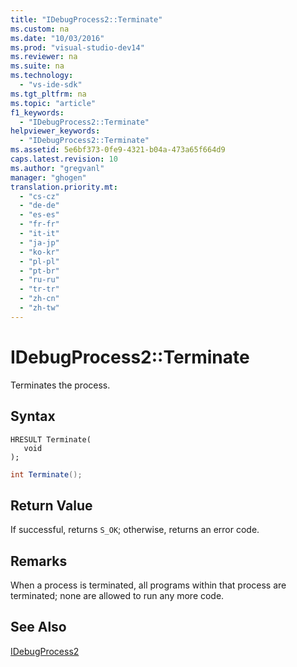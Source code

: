 ```yaml
---
title: "IDebugProcess2::Terminate"
ms.custom: na
ms.date: "10/03/2016"
ms.prod: "visual-studio-dev14"
ms.reviewer: na
ms.suite: na
ms.technology: 
  - "vs-ide-sdk"
ms.tgt_pltfrm: na
ms.topic: "article"
f1_keywords: 
  - "IDebugProcess2::Terminate"
helpviewer_keywords: 
  - "IDebugProcess2::Terminate"
ms.assetid: 5e6bf373-0fe9-4321-b04a-473a65f664d9
caps.latest.revision: 10
ms.author: "gregvanl"
manager: "ghogen"
translation.priority.mt: 
  - "cs-cz"
  - "de-de"
  - "es-es"
  - "fr-fr"
  - "it-it"
  - "ja-jp"
  - "ko-kr"
  - "pl-pl"
  - "pt-br"
  - "ru-ru"
  - "tr-tr"
  - "zh-cn"
  - "zh-tw"
---
```

# IDebugProcess2::Terminate
Terminates the process.  
  
## Syntax  
  
```cpp#  
HRESULT Terminate(   
   void   
);  
```  
  
```c#  
int Terminate();  
```  
  
## Return Value  
 If successful, returns `S_OK`; otherwise, returns an error code.  
  
## Remarks  
 When a process is terminated, all programs within that process are terminated; none are allowed to run any more code.  
  
## See Also  
 [IDebugProcess2](../extensibility/idebugprocess2.md)